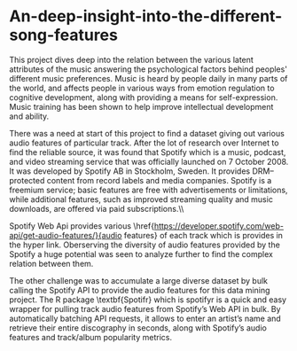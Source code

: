 # An-deep-insight-into-the-different-song-features
This project dives deep into the relation between the various latent attributes of the music answering the psychological factors behind peoples' different music preferences. Music is heard by people daily in many parts of the world, and affects people in various ways from emotion regulation to cognitive development, along with providing a means for self-expression. Music training has been shown to help improve intellectual development and ability.

There was a need at start of this project to find a dataset giving out various audio features of particular track. After the lot of research over Internet to find the reliable source, it was found that Spotify which is a music, podcast, and video streaming service that was officially launched on 7 October 2008. It was developed by Spotify AB in Stockholm, Sweden. It provides DRM–protected content from record labels and media companies. Spotify is a freemium service; basic features are free with advertisements or limitations, while additional features, such as improved streaming quality and music downloads, are offered via paid subscriptions.\\\\

Spotify Web Api provides various \href{https://developer.spotify.com/web-api/get-audio-features/}{audio features} of each track which is provides in the hyper link. Oberserving the diversity of audio features provided by the Spotify a huge potential was seen to analyze further to find the complex relation between them.

The other challenge was to accumulate a large diverse dataset by bulk calling the Spotify API to provide the audio features for this data mining project. The R package \textbf{Spotifr} which is spotifyr is a quick and easy wrapper for pulling track audio features from Spotify’s Web API in bulk. By automatically batching API requests, it allows to enter an artist’s name and retrieve their entire discography in seconds, along with Spotify’s audio features and track/album popularity metrics.
